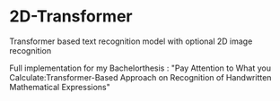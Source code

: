 # 2D-Transformer
Transformer based text recognition model with optional 2D image recognition

Full implementation for my Bachelorthesis : "Pay Attention to What you Calculate:Transformer-Based Approach on Recognition of Handwritten Mathematical Expressions"
